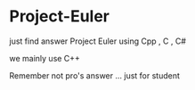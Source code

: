 # Project-Euler
just find answer Project Euler using Cpp  , C , C#

we mainly use C++ 

Remember not pro's answer ... just for student

